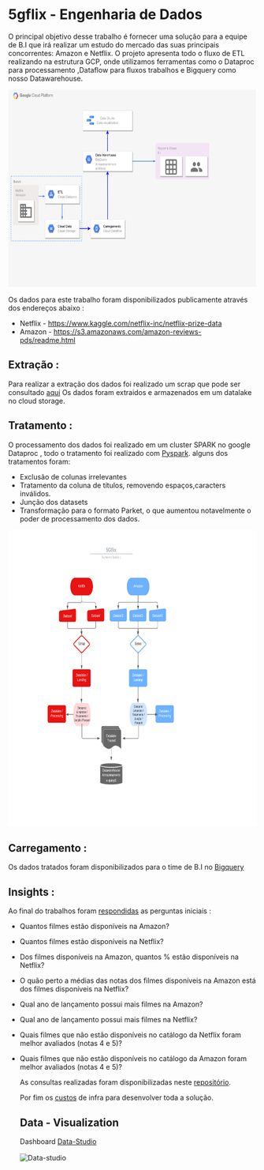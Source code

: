 # 5gflix - Engenharia de Dados

O principal objetivo desse trabalho é fornecer uma solução para a equipe de B.I que irá realizar um estudo do mercado das suas principais concorrentes:
Amazon e Netflix.
O projeto apresenta todo o fluxo de ETL realizando na estrutura GCP, onde utilizamos ferramentas como o Dataproc para processamento ,Dataflow para fluxos 
trabalhos e Bigquery como nosso Datawarehouse.

<p align=center>
  <img src="https://github.com/guisantos13/5gflix/blob/main/workflow/Infra.png" height=400/>
  </p>
<p align=center>


Os dados para este trabalho foram disponibilizados publicamente através dos endereços abaixo :
- Netflix - https://www.kaggle.com/netflix-inc/netflix-prize-data
- Amazon -  https://s3.amazonaws.com/amazon-reviews-pds/readme.html

## Extração :
Para realizar a extração dos dados foi realizado um scrap que pode ser consultado [aqui](https://github.com/guisantos13/5gflix/blob/main/extra%C3%A7%C3%A3o/Scrap_dataproc.ipynb)
Os dados foram extraidos e armazenados em um datalake no cloud storage.

## Tratamento : 
O processamento dos dados foi realizado em um cluster SPARK no google Dataproc , todo o tratamento foi realizado com [Pyspark](https://github.com/guisantos13/5gflix/blob/main/transforma%C3%A7%C3%A3o_carregamento/Transforma%C3%A7%C3%A3o.ipynb).
alguns dos tratamentos foram:
- Exclusão de colunas irrelevantes
- Tratamento da coluna de títulos, removendo espaços,caracters inválidos.
- Junção dos datasets
- Transformação para o formato Parket, o que aumentou notavelmente o poder de processamento dos dados.

<p align=center>
  <img src="https://github.com/guisantos13/5gflix/blob/main/workflow/5gflix_diagrama_logico.png" height=600/>
  </p>
<p align=center>
  
 ## Carregamento :
  Os dados tratados foram disponibilizados para o time de B.I no [Bigquery](https://github.com/guisantos13/5gflix/tree/main/arquivos_finais_parquet)
  
 ## Insights : 
 Ao final do trabalhos foram [respondidas](https://github.com/guisantos13/5gflix/tree/main/insights) as perguntas iniciais : 
- Quantos filmes estão disponíveis na Amazon?
- Quantos filmes estão disponíveis na Netflix?
- Dos filmes disponíveis na Amazon, quantos % estão disponíveis na Netflix?
- O quão perto a médias das notas dos filmes disponíveis na Amazon está dos filmes
disponíveis na Netflix?
- Qual ano de lançamento possui mais filmes na Amazon?
- Qual ano de lançamento possui mais filmes na Netflix?
- Quais filmes que não estão disponíveis no catálogo da Netflix foram melhor avaliados
(notas 4 e 5)?
- Quais filmes que não estão disponíveis no catálogo da Amazon foram melhor avaliados
(notas 4 e 5)?
  
  As consultas realizadas foram disponibilizadas neste [repositório](https://github.com/guisantos13/5gflix/tree/main/sql-bigquery).
  
  Por fim os [custos](https://github.com/guisantos13/5gflix/blob/main/Relat%C3%B3rios%20%E2%80%93%20Faturamento%20%E2%80%93%205gflix%20%E2%80%93%20Google%20Cloud%20Platform.pdf) de infra para desenvolver toda a solução.
  
  ## Data - Visualization
  
  Dashboard [Data-Studio](https://datastudio.google.com/s/iqTN61tNV7c) 
  
  <div style="display: inline_block">
  <img align="center" alt="Data-studio" height="600" width="800" src=""https://github.com/guisantos13/5gflix/blob/main/Dashboard-5gflix.png">
  </div>


